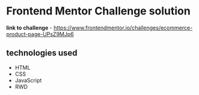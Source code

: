 # Frontend Mentor Challenge solution

**link to challenge** - https://www.frontendmentor.io/challenges/ecommerce-product-page-UPsZ9MJp6

## technologies used
- HTML
- CSS
- JavaScript
- RWD



